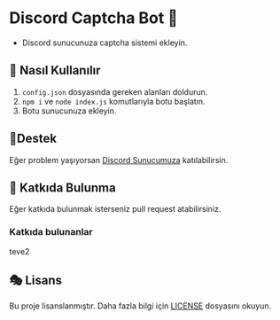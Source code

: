 # Discord Captcha Bot 🎪

- Discord sunucunuza captcha sistemi ekleyin.

## 🎊 Nasıl Kullanılır
1. `config.json` dosyasında gereken alanları doldurun.
2. `npm i` ve `node index.js` komutlarıyla botu başlatın.
3. Botu sunucunuza ekleyin.

## 🧨Destek
Eğer problem yaşıyorsan [Discord Sunucumuza](https://discord.gg/akparti) katılabilirsin.

## 🎏 Katkıda Bulunma
Eğer katkıda bulunmak isterseniz pull request atabilirsiniz.

### Katkıda bulunanlar
teve2

## 🎭 Lisans

Bu proje lisanslanmıştır. Daha fazla bilgi için [LICENSE](LICENSE) dosyasını okuyun.
